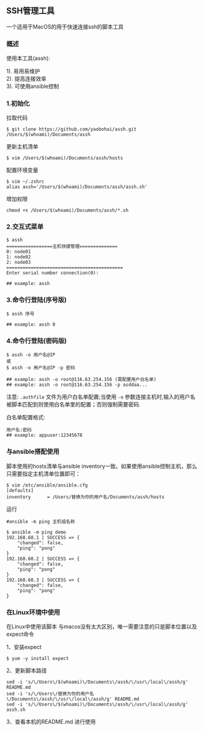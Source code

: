 ## SSH管理工具

一个适用于MacOS的用于快速连接ssh的脚本工具

### 概述

使用本工具(assh):

1). 易用易维护   
2). 提高连接效率  
3). 可使用ansible控制

### 1.初始化

拉取代码

```shell
$ git clone https://github.com/yaobohai/assh.git /Users/$(whoami)/Documents/assh
```

更新主机清单

```shell
$ vim /Users/$(whoami)/Documents/assh/hosts
```

配置环境变量

```shell
$ vim ~/.zshrc
alias assh='/Users/$(whoami)/Documents/assh/assh.sh'
```
增加权限

```shell
chmod +x /Users/$(whoami)/Documents/assh/*.sh
```

### 2.交互式菜单

```shell
$ assh
=================主机快捷管理==============
0: node01
1: node02
2: node03
===========================================
Enter serial number connection(0):

## example: assh
```

### 3.命令行登陆(序号版)

```shell
$ assh 序号

## example: assh 0
```

### 4.命令行登陆(密码版)

```shell
$ assh -o 用户名@IP
或
$ assh -o 用户名@IP -p 密码

## example: assh -o root@116.63.254.156 (需配置用户白名单)
## example: assh -o root@116.63.254.156 -p asddaa...
```

注意: `.authfile` 文件为用户白名单配置;当使用 `-o` 参数连接主机时,输入的用户名被脚本匹配到则使用白名单里的配置；否则强制需要密码.

白名单配置格式:

```
用户名:密码
## example: appuser:12345678
```

### 与ansible搭配使用

脚本使用的hosts清单与ansible inventory一致。如果使用ansible控制主机，那么只需要指定主机清单位置即可：

```shell
$ vim /etc/ansible/ansible.cfg
[defaults]
inventory      = /Users/替换为你的用户名/Documents/assh/hosts
```

运行

```shell
#ansible -m ping 主机组名称

$ ansible -m ping demo
192.168.60.1 | SUCCESS => {
    "changed": false, 
    "ping": "pong"
}
192.168.60.2 | SUCCESS => {
    "changed": false, 
    "ping": "pong"
}
192.168.60.3 | SUCCESS => {
    "changed": false, 
    "ping": "pong"
}
```

### 在Linux环境中使用

在Linux中使用该脚本 与macos没有太大区别，唯一需要注意的只是脚本位置以及expect命令

1、安装expect

```shell
$ yum -y install expect
```

2、更新脚本路径

```shell
sed -i 's/\/Users\/$(whoami)\/Documents\/assh/\/usr\/local\/assh/g' README.md
sed -i 's/\/Users\/替换为你的用户名\/Documents\/assh/\/usr\/local\/assh/g' README.md
sed -i 's/\/Users\/$(whoami)\/Documents\/assh/\/usr\/local\/assh/g' assh.sh
```

3、查看本机的README.md 进行使用